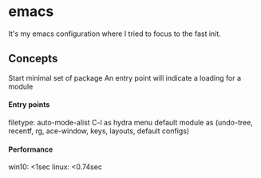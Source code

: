 # emacs

It's my emacs configuration where I tried to focus to the fast init.

## Concepts
Start minimal set of package
An entry point will indicate a loading for a module

#### Entry points
filetype: auto-mode-alist
C-l as hydra menu
default module as (undo-tree, recentf, rg, ace-window, keys, layouts, default configs)

#### Performance
win10: <1sec
linux: <0.74sec
